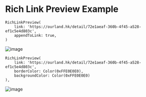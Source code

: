 # Rich Link Preview Example

````
RichLinkPreview(
    link: 'https://ourland.hk/detail/72e1aeaf-360b-4f45-a528-ef1c5e4d803c',
    appendToLink: true,
)
````
![image](https://user-images.githubusercontent.com/35857179/52174596-3b6a9680-27d1-11e9-9c24-aceeecf7709f.png)


````
RichLinkPreview(
    link: 'https://ourland.hk/detail/72e1aeaf-360b-4f45-a528-ef1c5e4d803c',
    borderColor: Color(0xFFE0E0E0),
    backgroundColor: Color(0xFFE0E0E0)
),
````
![image](https://user-images.githubusercontent.com/35857179/52174604-59d09200-27d1-11e9-853f-a9b07b372573.png)
